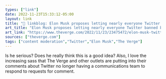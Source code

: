 ```yaml
---
types: ["link"]
date: 2022-11-23T15:33:12-05:00
layout: link
title: "🔗 linkblog: Elon Musk proposes letting nearly everyone Twitter banned back on the site - The Verge'"
art_title: "Elon Musk proposes letting nearly everyone Twitter banned back on the site - The Verge"
art_link: "https://www.theverge.com/2022/11/23/23475472/elon-musk-twitter-unbanning-suspended-accounts-law-spam-amnesty"
sources: ["theverge.com"]
tags: ["content moderation","Twitter","Elon Musk","The Verge"]
---
```

Is he serious? Does he really think this is a good idea? Also, I love the increasing sass that The Verge and other outlets are putting into their comments about Twitter no longer having a communications team to respond to requests for comment.  
 
